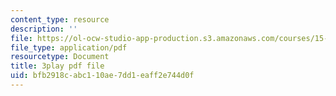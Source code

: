 ```yaml
---
content_type: resource
description: ''
file: https://ol-ocw-studio-app-production.s3.amazonaws.com/courses/15-401-finance-theory-i-fall-2008/bfb2918cabc110ae7dd1eaff2e744d0f_i_pLF9J3QPE.pdf
file_type: application/pdf
resourcetype: Document
title: 3play pdf file
uid: bfb2918c-abc1-10ae-7dd1-eaff2e744d0f
---
```

